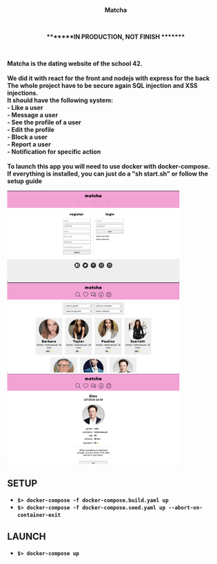 <p align="center"><strong>Matcha</strong></p><br/>
<p align="center"><strong>*******IN PRODUCTION, NOT FINISH *******<strong></p><br/>

<p>Matcha is the dating website of the school 42.<br/><br/>
  We did it with react for the front and nodejs with express for the back<br/>
  The whole project have to be secure again SQL injection and XSS injections.<br/>
  It should have the following system: <br/>
  - Like a user<br/>
  - Message a user<br/>
  - See the profile of a user<br/>
  - Edit the profile<br/>
  - Block a user<br/>
  - Report a user<br/>
  - Notification for specific action<br/><br/>
  To launch this app you will need to use docker with docker-compose. <br/>
  If everything is installed, you can just do a "sh start.sh" or follow the setup guide
</p>
<img src="loginPage.png" width="400" heigth="500"/>
<img src="searchPage.png" width="400" heigth="500"/>
<img src="Profile.png" width="400" heigth="500"/>

## SETUP
- `$> docker-compose -f docker-compose.build.yaml up`
- `$> docker-compose -f docker-compose.seed.yaml up --abort-on-container-exit`

## LAUNCH
- `$> docker-compose up`

